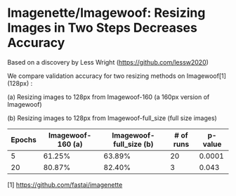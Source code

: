 # Imagenette/Imagewoof: Resizing Images in Two Steps Decreases Accuracy

Based on a discovery by Less Wright (https://github.com/lessw2020)


We compare validation accuracy for two resizing methods on Imagewoof[1]  (128px) :

(a) Resizing images to 128px from Imagewoof-160 (a 160px version of Imagewoof)

(b) Resizing images to 128px from Imagewoof-full_size (full size images)

| Epochs | Imagewoof-160 (a) | Imagewoof-full_size (b) | # of runs | p-value |
|---|---|---|---|---|
| 5 | 61.25% | 63.89% | 20 | 0.0001 |
| 20 | 80.87% | 82.40% | 3 | 0.043 |



[1] https://github.com/fastai/imagenette
